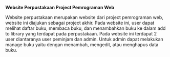 **Website Perpustakaan Project Pemrograman Web**

Website perpustakaan merupakan website dari project pemrograman web, website ini diajukan sebagai project akhir. Pada website ini, user dapat melihat daftar buku, membaca buku, dan menambahkan buku ke dalam add to library yang terdapat pada perpustakaan. Pada website ini terdapat 2 user diantaranya user peminjam dan admin. Untuk admin dapat melakukan manage buku yaitu dengan menambah, mengedit, atau menghapus data buku.
